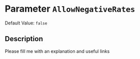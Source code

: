 # Parameter `AllowNegativeRates`
Default Value: `false`





## Description
Please fill me with an explanation and useful links

